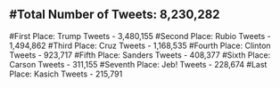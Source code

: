 #Total Number of Tweets: 8,230,282 
---
#First Place: Trump Tweets - 3,480,155
#Second Place: Rubio Tweets - 1,494,862
#Third Place: Cruz Tweets - 1,168,535
#Fourth Place: Clinton Tweets - 923,717
#Fifth Place: Sanders Tweets - 408,377
#Sixth Place: Carson Tweets - 311,155
#Seventh Place: Jeb! Tweets - 228,674
#Last Place: Kasich Tweets - 215,791

